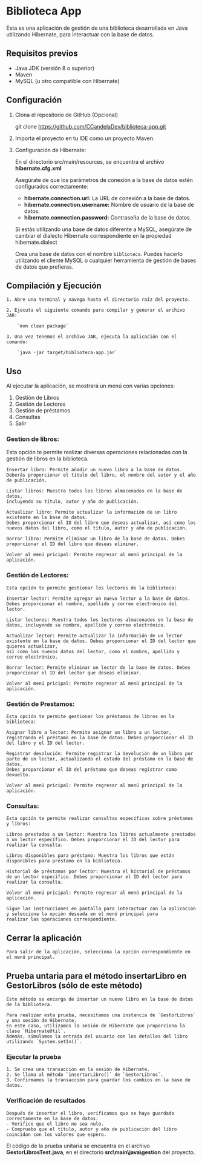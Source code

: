 # Biblioteca App

Esta es una aplicación de gestión de una biblioteca desarrollada en Java utilizando Hibernate, para interactuar con la base de datos.


## Requisitos previos

 - Java JDK (versión 8 o superior)
 - Maven
 - MySQL (u otro compatible con Hibernate)


## Configuración

 1. Clona el repositorio de GitHub (Opcional)

 	git clone https://github.com/CCandelaDev/biblioteca-app.git

 2. Importa el proyecto en tu IDE como un proyecto Maven.

 3. Configuración de Hibernate:

	En el directorio src/main/resources, se encuentra el archivo **hibernate.cfg.xml**

	Asegúrate de que los parámetros de conexión a la base de datos estén configurados correctamente:
	
	- **hibernate.connection.url:** La URL de conexión a la base de datos.
	- **hibernate.connection.username:** Nombre de usuario de la base de datos.
	- **hibernate.connection.password:** Contraseña de la base de datos.

	Si estás utilizando una base de datos diferente a MySQL, asegúrate de cambiar
	 el dialecto Hibernate correspondiente en la propiedad hibernate.dialect

	Crea una base de datos con el nombre `biblioteca`. Puedes hacerlo utilizando el cliente MySQL o 
	cualquier herramienta de gestión de bases de datos que prefieras.



## Compilación y Ejecución
	
	1. Abre una terminal y navega hasta el directorio raíz del proyecto.

	2. Ejecuta el siguiente comando para compilar y generar el archivo JAR:
		
		`mvn clean package`
	
	3. Una vez tenemos el archivo JAR, ejecuta la aplicación con el comando:

		`java -jar target/biblioteca-app.jar`	



## Uso

Al ejecutar la aplicación, se mostrará un menú con varias opciones:

1. Gestión de Libros
2. Gestión de Lectores
3. Gestión de préstamos
4. Consultas
5. Salir



### Gestion de libros:

Esta opción te permite realizar diversas operaciones relacionadas con la gestión de libros en la biblioteca.
	
	Insertar libro: Permite añadir un nuevo libro a la base de datos. 
	Deberás proporcionar el título del libro, el nombre del autor y el año de publicación.

	Listar libros: Muestra todos los libros almacenados en la base de datos, 
	incluyendo su título, autor y año de publicación.

	Actualizar libro: Permite actualizar la información de un libro existente en la base de datos. 
	Debes proporcionar el ID del libro que deseas actualizar, así como los nuevos datos del libro, como el título, autor y año de publicación.

	Borrar libro: Permite eliminar un libro de la base de datos. Debes proporcionar el ID del libro que deseas eliminar.	

 	Volver al menú pricipal: Permite regresar al menú principal de la aplicación.


### Gestión de Lectores:

	Esta opción te permite gestionar los lectores de la biblioteca:

	Insertar lector: Permite agregar un nuevo lector a la base de datos. Debes proporcionar el nombre, apellido y correo electrónico del lector.

	Listar lectores: Muestra todos los lectores almacenados en la base de datos, incluyendo su nombre, apellido y correo electrónico.

	Actualizar lector: Permite actualizar la información de un lector existente en la base de datos. Debes proporcionar el ID del lector que quieres actualizar, 
	así como los nuevos datos del lector, como el nombre, apellido y correo electrónico.

	Borrar lector: Permite eliminar un lector de la base de datos. Debes proporcionar el ID del lector que deseas eliminar.

 	Volver al menú pricipal: Permite regresar al menú principal de la aplicación.


### Gestión de Prestamos:

	Esta opción te permite gestionar los préstamos de libros en la biblioteca:

	Asignar libro a lector: Permite asignar un libro a un lector, registrando el préstamo en la base de datos. Debes proporcionar el ID del libro y el ID del lector.

	Registrar devolución: Permite registrar la devolución de un libro por parte de un lector, actualizando el estado del préstamo en la base de datos. 
	Debes proporcionar el ID del préstamo que deseas registrar como devuelto.

 	Volver al menú pricipal: Permite regresar al menú principal de la aplicación.


### Consultas:

	Esta opción te permite realizar consultas específicas sobre préstamos y libros:

	Libros prestados a un lector: Muestra los libros actualmente prestados a un lector específico. Debes proporcionar el ID del lector para realizar la consulta.

	Libros disponibles para préstamo: Muestra los libros que están disponibles para préstamo en la biblioteca.

	Historial de préstamos por lector: Muestra el historial de préstamos de un lector específico. Debes proporcionar el ID del lector para realizar la consulta.

 	Volver al menú pricipal: Permite regresar al menú principal de la aplicación.

	Sigue las instrucciones en pantalla para interactuar con la aplicación y selecciona la opción deseada en el menú principal para 
	realizar las operaciones correspondiente.


## Cerrar la aplicación

	Para salir de la aplicación, selecciona la opción correspondiente en el menú principal.


## Prueba untaria para el método insertarLibro en GestorLibros (sólo de este método)

 	Este método se encarga de insertar un nuevo libro en la base de datos de la biblioteca.

	Para realizar esta prueba, necesitamos una instancia de `GestorLibros` y una sesión de Hibernate. 
	En este caso, utilizamos la sesión de Hibernate que proporciona la clase `HibernateUtil`. 
	Además, simulamos la entrada del usuario con los detalles del libro utilizando `System.setIn()`.


### Ejecutar la prueba

	1. Se crea una transacción en la sesión de Hibernate.
	2. Se llama al método `insertarLibro()` de `GestorLibros`.
	3. Confirmamos la transacción para guardar los cambios en la base de datos.


### Verificación de resultados

	Después de insertar el libro, verificamos que se haya guardado correctamente en la base de datos:
	- Verifico que el libro no sea nulo.
	- Compruebo que el título, autor y año de publicación del libro coincidan con los valores que espero.

 El código de la prueba unitaria se encuentra en el archivo **GestorLibrosTest.java**, en el directorio **src\main\java\gestion** del proyecto.

